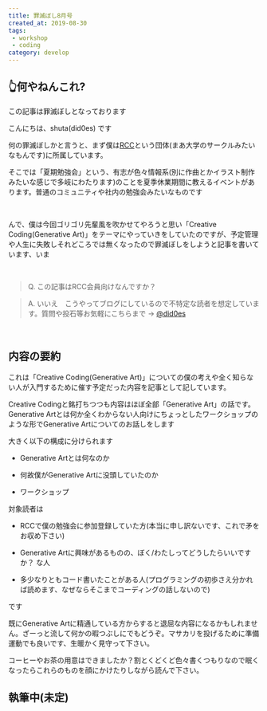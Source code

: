 ```yaml
---
title: 罪滅ぼし8月号
created_at: 2019-08-30
tags: 
 - workshop
 - coding
category: develop
---
```


## 👆何やねんこれ?

この記事は罪滅ぼしとなっております

こんにちは、shuta(did0es) です

何の罪滅ぼしかと言うと、まず僕は<a href="http://www.rcc.ritsumei.ac.jp/" target="_blank">RCC</a>という団体(まあ大学のサークルみたいなもんです)に所属しています。

そこでは「夏期勉強会」という、有志が色々情報系(別に作曲とかイラスト制作みたいな感じで多岐にわたります)のことを夏季休業期間に教えるイベントがあります。普通のコミュニティや社内の勉強会みたいなものです

<br>

んで、僕は今回ゴリゴリ先輩風を吹かせてやろうと思い「Creative Coding(Generative Art)」をテーマにやっていきをしていたのですが、予定管理や人生に失敗しそれどころでは無くなったので罪滅ぼしをしようと記事を書いています、いま

<br>

> Q. この記事はRCC会員向けなんですか？

> A. いいえ　こうやってブログにしているので不特定な読者を想定しています。質問や投石等お気軽にこちらまで → <a href="https://twitter.com/did0es" target="_blank">@did0es</a>

<br>

## 内容の要約

これは「Creative Coding(Generative Art)」についての僕の考えや全く知らない人が入門するために催す予定だった内容を記事として記しています。

Creative Codingと銘打ちつつも内容はほぼ全部「Generative Art」の話です。Generative Artとは何か全くわからない人向けにちょっとしたワークショップのような形でGenerative Artについてのお話しをします

大きく以下の構成に分けられます

- Generative Artとは何なのか

- 何故僕がGenerative Artに没頭していたのか

- ワークショップ

対象読者は
　
- RCCで僕の勉強会に参加登録していた方(本当に申し訳ないです、これで矛をお収め下さい)

- Generative Artに興味があるものの、ぼく/わたしってどうしたらいいですか？ な人

- 多少なりともコード書いたことがある人(プログラミングの初歩さえ分かれば読めます、なぜならそこまでコーディングの話しないので)

です

既にGenerative Artに精通している方からすると退屈な内容になるかもしれません。ざーっと流して何かの暇つぶしにでもどうぞ。マサカリを投げるために準備運動でも良いです、生暖かく見守って下さい。

コーヒーやお茶の用意はできましたか？割とくどくど色々書くつもりなので眠くなったらこれらのものを顔にかけたりしながら読んで下さい。
## 執筆中(未定)
<!--
## 本体

### Generative Artとは何なのか

まずは「Generative Art」という言葉でgoogle画像検索をかけてみましょう(作品見たほうが説明はやいので)

> 検索結果：<a href="https://www.google.com/search?rlz=1C5CHFA_enJP843JP843&biw=2100&bih=1173&tbm=isch&sa=1&ei=g2VpXam9IYjh-AaN_67QAw&q=Generative+Art&oq=Generative+Art&gs_l=img.3..35i39j0i30l9.1651.4032..4269...0.0..0.79.441.6......0....1..gws-wiz-img.......0i8i30.Y-0sVbcM6to&ved=0ahUKEwjpiurJl6vkAhWIMN4KHY2_CzoQ4dUDCAY&uact=5" target="_blank">https://www.google.com/search?rlz=1C5CHFA_enJP843JP843&biw=2100&bih=1173&tbm=isch&sa=1&ei=g2VpXam9IYjh-AaN_67QAw&q=Generative+Art&oq=Generative+Art&gs_l=img.3..35i39j0i30l9.1651.4032..4269...0.0..0.79.441.6......0....1..gws-wiz-img.......0i8i30.Y-0sVbcM6to&ved=0ahUKEwjpiurJl6vkAhWIMN4KHY2_CzoQ4dUDCAY&uact=5</a>

ズラーッと並んでいますが大体こういう感じのものを想像していただくと良いです。

Generative Art とはそういった活動で制作された作品や芸術活動自体を指しています。

<br>

なんと言ってもGenerative Artで肝要なのは、

1. コードを書く

2. 予測不可能性

3. 芸術と呼ぶこと

以上の3つだと僕は思っています。

思っています とか言っちゃってるんですが、大体ここでする話は Matt Pearson著の <a href="https://www.amazon.co.jp/%E6%99%AE%E5%8F%8A%E7%89%88-%E3%82%B8%E3%82%A7%E3%83%8D%E3%83%A9%E3%83%86%E3%82%A3%E3%83%96%E3%83%BB%E3%82%A2%E3%83%BC%E3%83%88%E2%80%95Processing%E3%81%AB%E3%82%88%E3%82%8B%E5%AE%9F%E8%B7%B5%E3%82%AC%E3%82%A4%E3%83%89-%E3%83%9E%E3%83%83%E3%83%88%E3%83%BB%E3%83%94%E3%82%A2%E3%82%BD%E3%83%B3/dp/4861009634/ref=sr_1_1?__mk_ja_JP=%E3%82%AB%E3%82%BF%E3%82%AB%E3%83%8A&keywords=%E3%83%9E%E3%83%83%E3%83%88%E3%83%94%E3%82%A2%E3%82%BD%E3%83%B3&qid=1567185191&s=gateway&sr=8-1" target="_blank">ジェネラティブ・アート - Processingによる実践ガイド </a> で言及されているものに影響を受けています。(もし、というかGenerative Artをがっつりやりたいならまずこの本を読むことを勧めます。また色々後述します)

<br>

では、3つそれぞれの説明に入ります。

1. コードを書く

先程の検索結果のような画像はおそらく、クリエイターが Illustrator や Photoshop などのツールで制作した と思われるかもしれませんが、僕が今話しているGenerative Artはそのようなツールを用いたものではなく **コードを書き、計算機に生成させた作品** のようなものを指しています。

コードを書くことで計算機に処理を行わせることができます。また、計算機は人間の脳ではほとんどできないような回数の繰り返しや複雑な条件分岐を処理することができます。これらを利用してGenerative Artをやっていき することができます。
> 別にコードを用いないでやるGenerative Artもあるみたいなんですが、僕はやったことないです。ただ アルゴリズムを組む 部分をGUIでやるみたいな感じらしいので大体やってること一緒です、おそらく

ただし、計算機は無限回の実行には弱いです。筐体のスペックによってはかなりの計算量を回せたりしますが、流石に無限回実行を行うのは無理です。

Generative Artはとりあえず無限回繰り返してやろう みたいな感じでやると破滅します、なぜなら計算機でやってるので。

また、ひたすら繰り返すだけだと面白みがなかったりするので、うまくやっていきをする必要があります(フラクタル構造などを利用する場合は別ですが)

ここで `2.` に繋がります

2. 予測不可能性

Generative Artをする前の最初で最後の忠告なんですが、 **なんでも思い通りになると思わないほうが良い** です。

思い通りに作品を生成できるような猛者は確かにいます(しらんけど)が、最初からそれを求めてやると本当に 無理 という感じになってくるので、やめたほうが良いです。これは色々な先人の方も言っているのでマジです、というかGenerative Artやるとよ〜〜〜〜〜く分かります。

もし思い通りに何か作りたいならデザインツールの使い方を覚える方がよっぽど生産的だし仕事とかにも役立つのでさっさとこんな記事読むのやめてYouTubeでツールの使い方でも見て、自分で好きにやって下さい。

<br>

話戻るんですが、**大体思い通りにならない** ことがGenerative Artの醍醐味だったりします。

は？ という感じになると思うので少し説明を加えますが、こんな コーディングで計算機にただ処理させるプログラムを生成すること を何が芸術したらしめているのかと言えば、

**時々、いい感じの軌跡や模様が生まれてうれしいので満足するまでいっぱいやる**

みたいなざっくりしたアレです。

砕け過ぎな感じがしますが、この ***時々いい感じ*** と ***満足するまでいっぱいやる*** みたいなのが、どうも創作じみてて僕はGenerative Artだなぁみたいな気分になります。

<br>

先程、`1.` で計算機は複雑な処理ができると言いました。つまりそれは人間の予想を外れた結果をもたらします。

ただ、やはり繰り返しや条件分岐だけだと味気ないので、適宜 ノイズ や 数式 を利用することになります。

ここで使用する ノイズ も 数式 もプログラマー(つまり、Generative Artをするあなたです)が選択でき、なんなら自作することもできます。

この2つによって、さらにプログラムは予測不可能なものに変わっていくのでかなり興味深い結果を得られるようになります。

興味深い結果を得られるまで、ひたすら改良し、自分の好きな満足するところで止める このような工程が非常に芸術性を持っていると僕は思います。

3. 芸術と呼ぶこと

これはもうなんかコーディング云々の話でもなんでもないので流しながらで良いです。

これは上で紹介した ジェネラティブ・アート - Processingによる実践ガイド でも言及されていたのですが、簡単に言うと

「今から私は 自分の行動 を 芸術 とします！」

と言ってしまえば、歯を磨いたりご飯食べたりするようなことでさえもすべて芸術活動となり、ご飯を食べることで発生したゴミは芸術作品と呼べ得ます(←本当に？)(なんかシュールレアリスムの行き着く先みたいで面白いですね)

つまり自分の行っている、そのエディタ上の文字を目を細めてにらめっこする工程を芸術活動だとすることでArtが成立します(多分)。

とにかく自分はこういう感じでArtをしています、いま みたいな感じで後半のワークショップもやっていきましょう。

形や雰囲気から入るのも大事です。Generative Artしてるぞ〜みたいな気持ちでコード書いてると楽しいですよ

---

### 何故僕がGenerative Artに没頭していたのか

ワークショップに入る前に、僕がGenerative Artをはじめた話をちょっとだけします。隙あらば自分語りしたい病気なので許して下さい

何回も挙げまくってる <a href="https://www.amazon.co.jp/%E6%99%AE%E5%8F%8A%E7%89%88-%E3%82%B8%E3%82%A7%E3%83%8D%E3%83%A9%E3%83%86%E3%82%A3%E3%83%96%E3%83%BB%E3%82%A2%E3%83%BC%E3%83%88%E2%80%95Processing%E3%81%AB%E3%82%88%E3%82%8B%E5%AE%9F%E8%B7%B5%E3%82%AC%E3%82%A4%E3%83%89-%E3%83%9E%E3%83%83%E3%83%88%E3%83%BB%E3%83%94%E3%82%A2%E3%82%BD%E3%83%B3/dp/4861009634/ref=sr_1_1?__mk_ja_JP=%E3%82%AB%E3%82%BF%E3%82%AB%E3%83%8A&keywords=%E3%83%9E%E3%83%83%E3%83%88%E3%83%94%E3%82%A2%E3%82%BD%E3%83%B3&qid=1567185191&s=gateway&sr=8-1" target="_blank">例のジェネラティブアートの本</a> やその他の本や記事でも度々<a href="https://processing.org/" target="_blank">Processing</a>という言語が使用されています。

僕の通う大学ではプログラミング入門にこの言語が使用されています。

ただ、正直なところ授業ではあまり面白みを感じれなかったので、あれこれ調べているうちにProcessingでGenerative Artをやっている人の作品に行き着き、見様見真似で始めました。

情報系に進学したのが、そういう(主に当初は音声でしたが)クリエイティブな活動をPCを使ってやっていきたい という意思だったのでProcessingでのGenerative Artはかなりハマる感じの内容でした。

また大学入学時点では、てんで素人だった僕でもProcessingは非常に扱いやすくすんなり入門もできたため、かなり :good: でやってました。

こんな感じでGenerative Artに没頭し毎日溶かしていました

また、作った作品を公開するためにWebフロントやらの技術回りもガジガジ囓り始めました。(最近はもうこればっかりになっていますが)

> こちらは作品を並べたWebサイトです、ちらほらProcessingでのGenerative Art作品があります → <a href="https://did0es.me/garelly" target="_blank">GARELLY</a>

また、これは僕のGenerative Artの話とはあまり関係ないんですが、最近良く(というか前から) プログラミング初心者は〜をやるべき みたいな ~~不毛な~~ 論争をよく見かけます。僕は結構ProcessingでのGenerative Artを勧めます。(不毛と言いつつも論争に参加していくお気持ち)

なぜなら、ドキュメントや入門記事、入門書が結構充実している(最後らへんに僕が良いなと思った記事や書籍をいくつか紹介します)のと、結果が目に見てわかって楽しいので。あとはProcessing自体Javaという ~~36億のデバイスを汚す~~ かなり有名で実績のある言語をベースに作られているのでいい感じにプログラミングの基礎やそれ以上の内容に手をかけることもできます。

芸術や画像とかの加工に興味がある人には特に楽しくやれると思うので是非この記事を見かけた初心者の方は次のワークショップで一度手を動かしてProcessingを書いてみてください。プログラミング学習の一助になれば幸いです。

既にProcessingを書いたことがある方でも、こういう感じのことができるんだ〜みたいなアレで読んで頂けると嬉しいです。

---

### ワークショップ(執筆中)

ここからは やっていき が始まります

今回作るものはこんな感じです

[いい感じの画像1]

[いい感じの画像2]

[いい感じの画像3]

~~正直そこら辺の記事とか本読みあさってできるのだとアレなので、ぐぇぇぇと体内からひねり出してアレをアレしてやっています~~

無からひねり出すのが苦行過ぎたのでGitHubをあれこれ巡って見つけたいい感じの表現を色々インポートしたみたいなアレをやっていきます。(ちゃんと最後に参考のリンク貼ります)

後はコード自体のバグは是非 @did0es に石投げて貰えれば良いんですが、 *ハード関連(特にmacのGPUらへんのバグとか)* は僕に聞かないで下さい、ハード層力(ぢから)が皆無なので

はじめていきます

---

まずはProcessingのインストールからはじめていきます、そんな仰々しいアレじゃないので楽に終わります

Windows/Linux/macOS も大体一緒な感じだと思われます、僕はmacOSを使用しているのでmacを想定して進めていきます

Windows/Linux の方は [こちら]() の記事を参考に進めて下さい(未検証です、すみません でも多分大丈夫)

<br>

1. 　Processing入りzipのダウンロード

<a href="https://processing.org/download/" target="_blank">https://processing.org/download/</a> から os に合ったzipをダウンロードします(macなのでmac用を落としてきます)

2. 起動

落としてきたzipを展開し、中に入っている`Processing`を`アプリケーション`に移動させます

おわり

<br>

java うんぬんのエラーで死んでしまった場合は <a href="https://www.oracle.com/java/technologies/javase-jsp-downloads.html" target="_blank">https://www.oracle.com/java/technologies/javase-jsp-downloads.html</a> からjavaの実行環境諸々インストーラを取ってきて自分で頑張ってください　応援しています

それでもなお、なんやこいつ動かんやんけ！クソが！！！！！！みたい感じになっていたらPCを叩く前に <a href="https://twitter.com/did0es" target="_blank">@did0es</a> まで連絡をば

---

ではざっくりProcessingについての文法をやっていきます

これまでに何か他の言語(手続き型とか)を書いたことある方であればそう難しいものではない というか多分簡単な部類に入ると思います

最初に`型`のお話しです。コードを書く際に以下のような`変数`を宣言し、使用できます

これは勝手で申し訳という感じなんですが、そんなに(僕が)使わない型は省いています(全部見たい人は [公式リファレンス](https://processing.org/reference/) 見てください、英語ですが )

```processing
// 数値を扱う
int numInt = 1;
float numFloat = 0.05;

// 文字を扱う
char chr = "a";
String str = "元気笑顔出社";

// 配列
int[] intArray = { 1, 10, 100, 1000 };
float[] floatArray = { 0.1, 0.02, 0.03, 0.04 };
char chr[] = "おうちかえりたい"; // String型とほぼ同じと思って貰っていいです

// 色を扱う
color rgb = color(255, 255, 255);
color colorCode = #FFFFFF;
```
まあこれだけあればとりあえず困らないです、`color`型があるのがちょっと一見変わっています。

`=`を使用すると宣言した変数に、変数の型と同じ型のデータを代入することができます。

宣言した変数に初めてデータを入れることを`初期化`と呼びます。

<br>

次にProcessingのローカルルールみたいなものの説明をします。

こう書いたらこう動くみたいなのを並べていきます

```processing
// 初期化用関数
void setup() {
    // 800*800のキャンバスの表示
    size(800, 800);
    // 背景色の設定
    background(0, 0, 0);
}

// Main関数(Loop)
void draw() {
    // 白で塗りつぶす
    fill(255, 255, 255);
    // 中心に大きさ10の円を描画
    ellipse(width / 2, height / 2, 10, 10);
}

// キーボード入力がトリガーで実行される関数
void keyPressed() {
    // 何かしらの処理
}
```

この2つが主要な関数です。`setup()` はコードを実行した際に`初めに一度だけ`呼び出される関数です

そのため`setup()`には初期化の処理やキャンバス(絵を描画するところ)を表示する処理を記述します。

`draw()` は実行すると無限ループで中の処理が呼び出されます。

これを利用して簡単にアニメーションを実装していくことができます

ループが煩わしいのであれば`setup()`の内部に `noLoop()` を記述することでループを止められ、一回だけ実行に変更できます。

また `noLoop()` を書くと実行するたびに ウインドウ閉じてまた実行してウインドウ閉じて... みたいな不毛をする羽目になるので `keyPressed()` の内部に以下のような記述をすると任意の入力に応じて `draw()` を再度呼び出すことができます

```processing
// 初期化用関数
void setup() {
    // 800*800のキャンバスの表示
    size(800, 800);
    // 背景色の設定
    background(0, 0, 0);
}

// Main関数(Loop)
void draw() {
    // 白で塗りつぶす
    fill(255, 255, 255);
    // 中心に大きさ10の円を描画
    ellipse(width / 2, height / 2, 10, 10);
}

// キーボード入力がトリガーで実行される関数
void keyPressed() {
    // これなんか書いておいて
}
```
-->